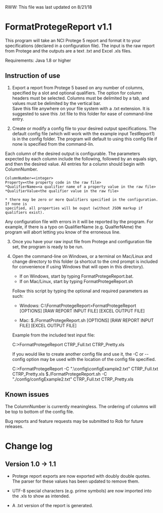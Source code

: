 RWW: This file was last updated on 8/21/18

FormatProtegeReport v1.1
========================
This program will take an NCI Protege 5 report and format it to your specifications
(declared in a configuration file).  The input is the raw report from Protege
and the outputs are a text .txt and Excel .xls files.

Requirements:
Java 1.8 or higher

Instruction of use
------------------
1. Export a report from Protege 5 based on any number of columns, specified
by a slot and optional qualifiers.  The option for column headers must be selected.
Columns must be delimited by a tab, and values must be delimited by the vertical bar.  
Save this file anywhere on your file system with a .txt extension. It is suggested 
to save this <yourfilename>.txt file to this folder for ease of command-line entry.

2. Create or modify a config file to your desired output specifications.  The default config 
file (which will work with the example input TestReport1) is in the config folder.  The program 
will default to using this config file if none is specified from the command-lin.

Each column of the desired output is configurable.  The parameters expected by each column include
the following, followed by an equals sign, and then the desired value.  All entries for a column 
should begin with ColumnNumber.
```
ColumnNumber=<integer>
Property=<the property code in the raw file>
*QualifierName=<a qualifier name of a property value in the raw file>
*QualifierValue<the qualifier value in the raw file>

* there may be zero or more Qualifiers specified in the configuration.  If none is
specified, all properties will be ouput (without JSON markup if qualifiers exist).
```
Any configuration file with errors in it will be reported by the program.  For example, if
there is a typo on QualifierName (e.g. QualferNAme) the program will abort letting you know
of the erroneous line.

3. Once you have your raw input file from Protege and configuration file set, the program is 
ready to be run.

4. Open the command-line on Windows, or a terminal on Mac/Linux and change directory to this folder (a shortcut
   to the cmd prompt is included for convenience if using Windows that will open in this directory).

   - If on Windows, start by typing FormatProtegeReport.bat.
   - If on Mac/Linux, start by typing FormatProtegeReport.sh

   Follow this script by typing the optional and required parameters as such:

   - Windows:
   C:\FormatProtegeReport>FormatProtegeReport [OPTIONS] [RAW REPORT INPUT FILE] [EXCEL OUTPUT FILE]

   - Mac:
   $./FormatProtegeReport.sh [OPTIONS] [RAW REPORT INPUT FILE] [EXCEL OUTPUT FILE]

   Example from the included test input file:

   C:\>FormatProtegeReport CTRP_Full.txt CTRP_Pretty.xls

   If you would like to create another config file and use it, the -C or --config option may be used with
   the location of the config file specified.

   C:\>FormatProtegeReport -C ".\config\configExample2.txt" CTRP_Full.txt CTRP_Pretty.xls
   $./FormatProtegeReport.sh -C "./config/configExample2.txt" CTRP_Full.txt CTRP_Pretty.xls


Known issues
------------
The ColumnNumber is currently meaningless.  The ordering of columns will be top to bottom
of the config file.

Bug reports and feature requests may be submitted to Rob for future releases.

Change log
==========

Version 1.0 -> 1.1
------------------
* Protege report exports are now exported with doubly double quotes.  The parser
  for these values has been updated to remove them.

*  UTF-8 special characters (e.g. prime symbols) are now imported into the .xls 
   to show as intended.

*  A .txt version of the report is generated.

